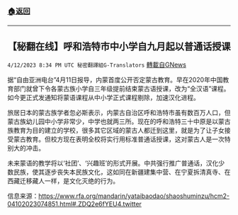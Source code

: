 ###  [:house:返回](README.md)
---


## 【秘翻在线】呼和浩特市中小学自九月起以普通话授课
`4/12/2023 8:34 PM UTC 秘密翻譯組G-Translators` [轉載自GNews](https://gnews.org/articles/1098662)

        
据“自由亚洲电台”4月11日报导，内蒙首度公开否定蒙古教育。早在2020年中国教育部门就曾下令各蒙古族小学自三年级提前结束蒙古语授课，改为“全汉语”课程。如今更正式发通知将蒙语课程从中小学正式课程剔除，加速汉化进程。

旅居日本的蒙古族学者忽必斯表示，内蒙古自治区呼和浩特市虽有数百万人口，但蒙古族幼儿园中小学非常少，中学也就两三所。现在的呼和浩特三十中原是以蒙古族教育为目的建立的学校，很多其它区域的蒙古人都迁到这里，就是为了让子女接受蒙古教育。但校方现在表明全校将实行用标准普通话授课，这对蒙古人是一次特别大的冲击。

未来蒙语的教学将以‘社团’、‘兴趣班’的形式开展。中共强行推广普通话，汉化少数民族，使其逐步丧失本民族文化，这如同在新疆建集中营、在宁夏拆清真寺、在西藏迁移藏人一样，是文化灭绝的行为。

信息来源：https://www.rfa.org/mandarin/yataibaodao/shaoshuminzu/hcm2-04102023074851.html#.ZDQ2e6fYEU4.twitter
